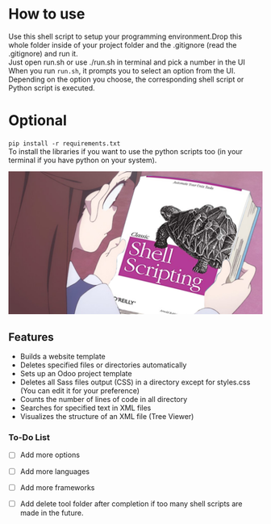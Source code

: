 # How to use
Use this shell script to setup your programming environment.Drop this whole folder inside of your project folder and the .gitignore (read the .gitignore) and run it.
<br/>
Just open run.sh or use ./run.sh in terminal and pick a number in the UI
When you run `run.sh`, it prompts you to select an option from the UI. Depending on the option you choose, the corresponding shell script or Python script is executed.
<br/>
# Optional
`pip install -r requirements.txt`
<br/>
 To install the libraries if you want to use the python scripts too (in your terminal if you have python on your system).

![alt text](/img_for_github/Akko_Kagari_Classic_Shell_Scripting.jpg)

## Features

- Builds a website template
- Deletes specified files or directories automatically
- Sets up an Odoo project template
- Deletes all Sass files output (CSS) in a directory except for styles.css (You can edit it for your preference)
- Counts the number of lines of code in all directory
- Searches for specified text in XML files
- Visualizes the structure of an XML file (Tree Viewer)

### To-Do List

- [ ] Add more options
- [ ] Add more languages
- [ ] Add more frameworks
- [ ] Add delete tool folder after completion if too many shell scripts are made in the future.


